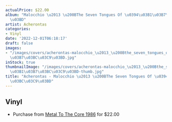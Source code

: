 ```yaml
---
actualPrice: $22.00
album: "Malocchio \u2013 \u200BThe Seven Tongues Of \u0394\u03B1\u03B7\u03BC\u03C9\
  \u03BD"
artist: Acherontas
categories:
- Vinyl
date: '2022-12-01T06:18:17'
draft: false
images:
- "/images/covers/acherontas-malocchio_\u2013_\u200Bthe_seven_tongues_of_\u03B4\u03B1\
  \u03B7\u03BC\u03C9\u03BD.jpg"
inStock: true
thumbnailImage: "/images/covers/acherontas-malocchio_\u2013_\u200Bthe_seven_tongues_of_\u03B4\
  \u03B1\u03B7\u03BC\u03C9\u03BD-thumb.jpg"
title: "Acherontas - Malocchio \u2013 \u200BThe Seven Tongues Of \u0394\u03B1\u03B7\
  \u03BC\u03C9\u03BD"
---
```


## Vinyl
* Purchase from [Metal To The Core 1986](https://metaltothecore1986.com/shop/acherontas-malocchio-the-seven-tongues-of-%ce%b4%ce%b1%ce%b7%ce%bc%cf%89%ce%bd-12-lp/) for $22.00
